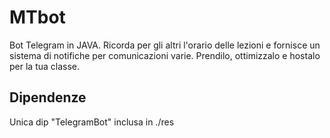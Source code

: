 # MTbot
Bot Telegram in JAVA. 
Ricorda per gli altri l'orario delle lezioni e fornisce un sistema
di notifiche per comunicazioni varie. Prendilo, ottimizzalo e hostalo
per la tua classe.

## Dipendenze
Unica dip "TelegramBot" inclusa in ./res
